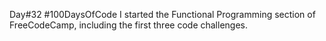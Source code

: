 Day#32 #100DaysOfCode I started the Functional Programming section of FreeCodeCamp, including the first three code challenges.